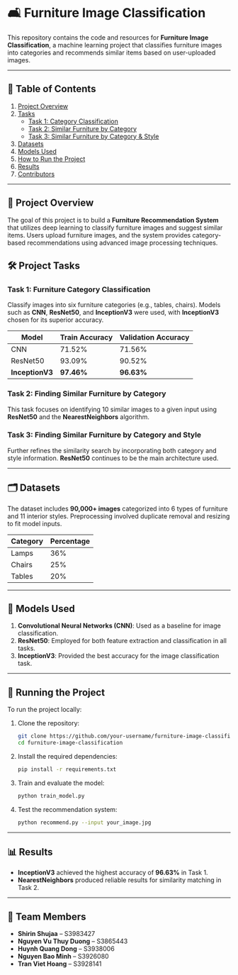 

# 🛋️ Furniture Image Classification



This repository contains the code and resources for **Furniture Image Classification**, a machine learning project that classifies furniture images into categories and recommends similar items based on user-uploaded images.



---

## 📜 Table of Contents

1. [Project Overview](#project-overview)
2. [Tasks](#project-tasks)
    - [Task 1: Category Classification](#task-1-furniture-category-classification)
    - [Task 2: Similar Furniture by Category](#task-2-finding-similar-furniture-by-category)
    - [Task 3: Similar Furniture by Category & Style](#task-3-finding-similar-furniture-by-category-and-style)
3. [Datasets](#datasets)
4. [Models Used](#models-used)
5. [How to Run the Project](#running-the-project)
6. [Results](#results)
7. [Contributors](#team-members)


---

## 🌟 Project Overview

The goal of this project is to build a **Furniture Recommendation System** that utilizes deep learning to classify furniture images and suggest similar items. Users upload furniture images, and the system provides category-based recommendations using advanced image processing techniques.


## 🛠️ Project Tasks

### Task 1: Furniture Category Classification

Classify images into six furniture categories (e.g., tables, chairs). Models such as **CNN**, **ResNet50**, and **InceptionV3** were used, with **InceptionV3** chosen for its superior accuracy.

| Model       | Train Accuracy | Validation Accuracy |
|-------------|----------------|---------------------|
| CNN         | 71.52%         | 71.56%              |
| ResNet50    | 93.09%         | 90.52%              |
| **InceptionV3** | **97.46%**  | **96.63%**          |



### Task 2: Finding Similar Furniture by Category

This task focuses on identifying 10 similar images to a given input using **ResNet50** and the **NearestNeighbors** algorithm.



### Task 3: Finding Similar Furniture by Category and Style

Further refines the similarity search by incorporating both category and style information. **ResNet50** continues to be the main architecture used.

---

## 🗂️ Datasets

The dataset includes **90,000+ images** categorized into 6 types of furniture and 11 interior styles. Preprocessing involved duplicate removal and resizing to fit model inputs.

| Category  | Percentage |
|-----------|------------|
| Lamps     | 36%        |
| Chairs    | 25%        |
| Tables    | 20%        |

---

## 🧠 Models Used

1. **Convolutional Neural Networks (CNN)**: Used as a baseline for image classification.
2. **ResNet50**: Employed for both feature extraction and classification in all tasks.
3. **InceptionV3**: Provided the best accuracy for the image classification task.



---

## 🚀 Running the Project

To run the project locally:

1. Clone the repository:
   ```bash
   git clone https://github.com/your-username/furniture-image-classification.git
   cd furniture-image-classification
   ```

2. Install the required dependencies:
   ```bash
   pip install -r requirements.txt
   ```

3. Train and evaluate the model:
   ```bash
   python train_model.py
   ```

4. Test the recommendation system:
   ```bash
   python recommend.py --input your_image.jpg
   ```

---

## 📊 Results

- **InceptionV3** achieved the highest accuracy of **96.63%** in Task 1.
- **NearestNeighbors** produced reliable results for similarity matching in Task 2.
  


---

## 👥 Team Members

- **Shirin Shujaa** – S3983427
- **Nguyen Vu Thuy Duong** – S3865443
- **Huynh Quang Dong** – S3938006
- **Nguyen Bao Minh** – S3926080
- **Tran Viet Hoang** – S3928141

